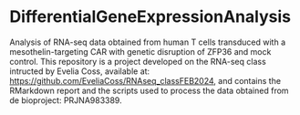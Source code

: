 # DifferentialGeneExpressionAnalysis
Analysis of RNA-seq data obtained from human T cells transduced with a mesothelin-targeting CAR with genetic disruption of ZFP36 and mock control. This repository is a project developed on the RNA-seq class intructed by Evelia Coss, available at: https://github.com/EveliaCoss/RNAseq_classFEB2024, and contains the RMarkdown report and the scripts used to process the data obtained from de bioproject: PRJNA983389. 
